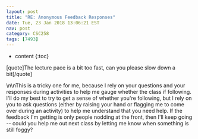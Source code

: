 ```yaml
---
layout: post
title: "RE: Anonymous Feedback Responses"
date: Tue, 23 Jan 2018 13:06:21 EST
nav: post
category: CSC258
tags: [7493]
---
```


* content
{:toc}

[quote]The lecture pace is a bit too fast, can you please slow down a bit[/quote]
<!-- more -->
<p>\n\nThis is a tricky one for me, because I rely on your questions and your responses during activities to help me gauge whether the class if following. I'll do my best to try to get a sense of whether you're following, but I rely on you to ask questions (either by raising your hand or flagging me to come over during an activity) to help me understand that you need help. If the feedback I'm getting is only people nodding at the front, then I'll keep going -- could you help me out next class by letting me know when something is still foggy?</p>
